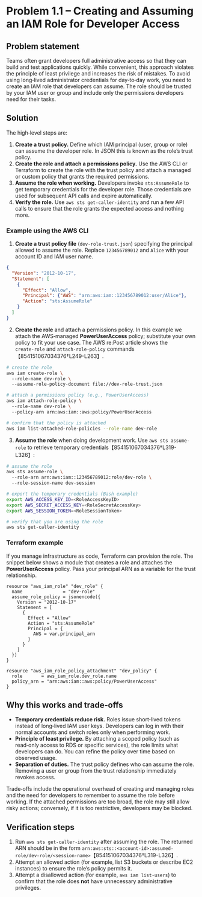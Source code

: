 # Problem 1.1 – Creating and Assuming an IAM Role for Developer Access

## Problem statement

Teams often grant developers full administrative access so that they can build and test applications quickly.  While convenient, this approach violates the principle of least privilege and increases the risk of mistakes.  To avoid using long‑lived administrator credentials for day‑to‑day work, you need to create an IAM role that developers can assume.  The role should be trusted by your IAM user or group and include only the permissions developers need for their tasks.

## Solution

The high‑level steps are:

1. **Create a trust policy.**  Define which IAM principal (user, group or role) can assume the developer role.  In JSON this is known as the role’s trust policy.
2. **Create the role and attach a permissions policy.**  Use the AWS CLI or Terraform to create the role with the trust policy and attach a managed or custom policy that grants the required permissions.
3. **Assume the role when working.**  Developers invoke `sts:AssumeRole` to get temporary credentials for the developer role.  Those credentials are used for subsequent API calls and expire automatically.
4. **Verify the role.**  Use `aws sts get‑caller‑identity` and run a few API calls to ensure that the role grants the expected access and nothing more.

### Example using the AWS CLI

1. **Create a trust policy file** (`dev‑role‑trust.json`) specifying the principal allowed to assume the role.  Replace `123456789012` and `Alice` with your account ID and IAM user name.

```json
{
  "Version": "2012-10-17",
  "Statement": [
    {
      "Effect": "Allow",
      "Principal": {"AWS": "arn:aws:iam::123456789012:user/Alice"},
      "Action": "sts:AssumeRole"
    }
  ]
}
```

2. **Create the role** and attach a permissions policy.  In this example we attach the AWS‑managed **PowerUserAccess** policy; substitute your own policy to fit your use case.  The AWS re:Post article shows the `create‑role` and `attach‑role‑policy` commands【854151067034376†L249-L263】.

```bash
# create the role
aws iam create-role \ 
  --role-name dev-role \ 
  --assume-role-policy-document file://dev-role-trust.json

# attach a permissions policy (e.g., PowerUserAccess)
aws iam attach-role-policy \ 
  --role-name dev-role \ 
  --policy-arn arn:aws:iam::aws:policy/PowerUserAccess

# confirm that the policy is attached
aws iam list-attached-role-policies --role-name dev-role
```

3. **Assume the role** when doing development work.  Use `aws sts assume-role` to retrieve temporary credentials【854151067034376†L319-L326】:

```bash
# assume the role
aws sts assume-role \ 
  --role-arn arn:aws:iam::123456789012:role/dev-role \ 
  --role-session-name dev-session 

# export the temporary credentials (Bash example)
export AWS_ACCESS_KEY_ID=<RoleAccessKeyID>
export AWS_SECRET_ACCESS_KEY=<RoleSecretAccessKey>
export AWS_SESSION_TOKEN=<RoleSessionToken>

# verify that you are using the role
aws sts get-caller-identity
```

### Terraform example

If you manage infrastructure as code, Terraform can provision the role.  The snippet below shows a module that creates a role and attaches the **PowerUserAccess** policy.  Pass your principal ARN as a variable for the trust relationship.

```hcl
resource "aws_iam_role" "dev_role" {
  name               = "dev-role"
  assume_role_policy = jsonencode({
    Version = "2012-10-17"
    Statement = [
      {
        Effect = "Allow"
        Action = "sts:AssumeRole"
        Principal = {
          AWS = var.principal_arn
        }
      }
    ]
  })
}

resource "aws_iam_role_policy_attachment" "dev_policy" {
  role       = aws_iam_role.dev_role.name
  policy_arn = "arn:aws:iam::aws:policy/PowerUserAccess"
}
```

## Why this works and trade‑offs

* **Temporary credentials reduce risk.**  Roles issue short‑lived tokens instead of long‑lived IAM user keys.  Developers can log in with their normal accounts and switch roles only when performing work.
* **Principle of least privilege.**  By attaching a scoped policy (such as read‑only access to RDS or specific services), the role limits what developers can do.  You can refine the policy over time based on observed usage.
* **Separation of duties.**  The trust policy defines who can assume the role.  Removing a user or group from the trust relationship immediately revokes access.

Trade‑offs include the operational overhead of creating and managing roles and the need for developers to remember to assume the role before working.  If the attached permissions are too broad, the role may still allow risky actions; conversely, if it is too restrictive, developers may be blocked.

## Verification steps

1. Run `aws sts get-caller-identity` after assuming the role.  The returned ARN should be in the form `arn:aws:sts::<account-id>:assumed-role/dev-role/<session-name>`【854151067034376†L319-L326】.
2. Attempt an allowed action (for example, list S3 buckets or describe EC2 instances) to ensure the role’s policy permits it.
3. Attempt a disallowed action (for example, `aws iam list-users`) to confirm that the role does **not** have unnecessary administrative privileges.
